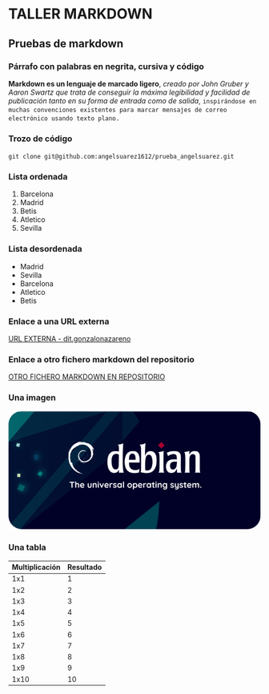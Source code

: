 # TALLER MARKDOWN
## Pruebas de markdown

### Párrafo con palabras en negrita, cursiva y código
**Markdown es un lenguaje de marcado ligero**, *creado por John Gruber y Aaron Swartz que trata de conseguir la máxima legibilidad y facilidad de publicación tanto en su forma de entrada como de salida*, `inspirándose en muchas convenciones existentes para marcar mensajes de correo electrónico usando texto plano.`

### Trozo de código
`git clone git@github.com:angelsuarez1612/prueba_angelsuarez.git`

### Lista ordenada
1. Barcelona
2. Madrid
3. Betis
4. Atletico
5. Sevilla

### Lista desordenada
- Madrid
- Sevilla
- Barcelona
- Atletico
- Betis

### Enlace a una URL externa
[URL EXTERNA - dit.gonzalonazareno](https://dit.gonzalonazareno.org/gestiona/)

### Enlace a otro fichero markdown del repositorio
[OTRO FICHERO MARKDOWN EN REPOSITORIO](https://github.com/angelsuarez1612/prueba_angelsuarez/blob/main/README.md)

### Una imagen
![IMAGEN DEBIAN](/imagen/11-bullseye-wiki-banner-04.png)

### Una tabla
Multiplicación|Resultado
--|--
1x1|1
1x2|2
1x3|3
1x4|4
1x5|5
1x6|6
1x7|7
1x8|8
1x9|9
1x10|10
